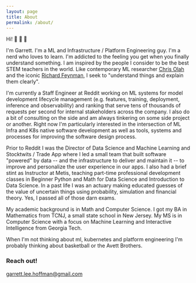 ```yaml
---
layout: page
title: About
permalink: /about/
---
```


Hi! :wave: :wave: :wave: 

I'm Garrett. I'm a ML and Infrastructure / Platform Engineering guy. I'm a nerd who loves to learn. I'm addicted to the feeling you get when you finally understand something. I am inspired by the people I consider to be the best STEM teachers in the world. Like contemporary ML researcher [Chris Olah](https://colah.github.io/) and the iconic [Richard Feynman](https://www.youtube.com/watch?v=ITpDrdtGAmo), I seek to "understand things and explain them clearly".

I'm currently a Staff Engineer at Reddit working on ML systems for model development lifecycle management (e.g. features, training, deployment, inference and observability) and ranking that serve tens of thousands of requests per second for internal stakeholders across the company. I also do a bit of consulting on the side and am always tinkering on some side project or another. Right now I'm particularly interested in the intersection of ML Infra and K8s native software development as well as tools, systems and processes for improving the software design process.

Prior to Reddit I was the Director of Data Science and Machine Learning and Stocktwits / Trade App where I led a small team that built software "powered" by data -- and the infrastructure to deliver and maintain it -- to improve and personalize the user experience in our apps. I also had a brief stint as Instructor at Metis, teaching part-time professional development classes in Beginner Python and Math for Data Science and Introduction to Data Science. In a past life I was an actuary making educated guesses of the value of uncertain things using probability, simulation and financial theory. Yes, I passed all of those darn exams.

My academic background is in Math and Computer Science. I got my BA in Mathematics from TCNJ, a small state school in New Jersey. My MS is in Computer Science with a focus on Machine Learning and Interactive Intelligence from Georgia Tech.

When I'm not thinking about ml, kubernetes and platform engineering I'm probably thinking about basketball or the Avett Brothers.

### Reach out!

[garrett.lee.hoffman@gmail.com](mailto:garrett.lee.hoffman@gmail.com)
